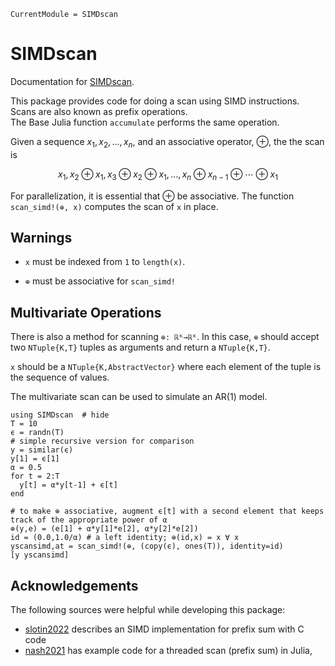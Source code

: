 ```@meta
CurrentModule = SIMDscan
```

# SIMDscan

Documentation for [SIMDscan](https://github.com/schrimpf/SIMDscan.jl).

This package provides code for doing a scan using SIMD instructions. Scans are also known as prefix operations.  
The Base Julia function `accumulate` performs the same operation. 

Given a sequence $x_1, x_2, ... , x_n$, and an associative operator, $\oplus$, the the scan is
```math
x_1, x_2 \oplus x_1, x_3 \oplus x_2 \oplus x_1, ... , x_n \oplus x_{n-1} \oplus \cdots \oplus x_1
```

For parallelization, it is essential that $\oplus$ be associative. The function `scan_simd!(⊕, x)` 
computes the scan of `x` in place. 

## Warnings

- `x` must be indexed from `1` to `length(x)`. 

- `⊕` must be associative for `scan_simd!` 

## Multivariate Operations

There is also a method for scanning `⊕: ℝᴷ→ℝᴷ`. In this case, `⊕` should accept two `NTuple{K,T}` tuples as arguments and return a `NTuple{K,T}`. 

`x` should be a `NTuple{K,AbstractVector}` where each element of the tuple is the sequence of values.  

The multivariate scan can be used to simulate an AR(1) model.
```@example
using SIMDscan  # hide
T = 10
ϵ = randn(T)
# simple recursive version for comparison
y = similar(ϵ)
y[1] = ϵ[1]
α = 0.5
for t = 2:T 
  y[t] = α*y[t-1] + ϵ[t]
end 

# to make ⊕ associative, augment ϵ[t] with a second element that keeps track of the appropriate power of α
⊕(y,e) = (e[1] + α*y[1]*e[2], α*y[2]*e[2])
id = (0.0,1.0/α) # a left identity; ⊕(id,x) = x ∀ x
yscansimd,at = scan_simd!(⊕, (copy(ϵ), ones(T)), identity=id)
[y yscansimd]
```

## Acknowledgements

The following sources were helpful while developing this package:

- [slotin2022](@cite) describes an SIMD implementation for prefix sum with C code
- [nash2021](@cite) has example code for a threaded scan (prefix sum) in Julia,



